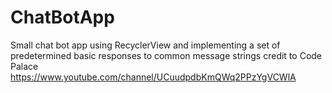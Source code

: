 # ChatBotApp

Small chat bot app using RecyclerView and implementing a set of predetermined basic responses to common message strings
credit to Code Palace https://www.youtube.com/channel/UCuudpdbKmQWq2PPzYgVCWlA

